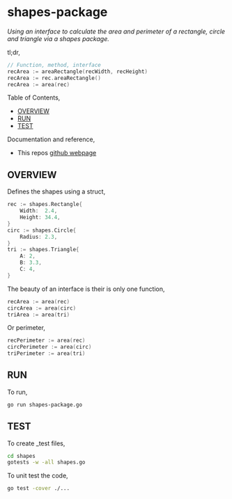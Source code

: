 # shapes-package

_Using an interface to calculate the area and perimeter of a rectangle,
circle and triangle via a shapes package._

tl;dr,

```go
// Function, method, interface
recArea := areaRectangle(recWidth, recHeight)
recArea := rec.areaRectangle()
recArea := area(rec)
```

Table of Contents,

* [OVERVIEW](https://github.com/JeffDeCola/my-go-examples/tree/master/basic-syntax/interfaces/shapes-package#overview)
* [RUN](https://github.com/JeffDeCola/my-go-examples/tree/master/basic-syntax/interfaces/shapes-package#run)
* [TEST](https://github.com/JeffDeCola/my-go-examples/tree/master/basic-syntax/interfaces/shapes-package#test)

Documentation and reference,

* This repos [github webpage](https://jeffdecola.github.io/my-go-examples/)

## OVERVIEW

Defines the shapes using a struct,

```go
rec := shapes.Rectangle{
    Width:  2.4,
    Height: 34.4,
}
circ := shapes.Circle{
    Radius: 2.3,
}
tri := shapes.Triangle{
    A: 2,
    B: 3.3,
    C: 4,
}
```

The beauty of an interface is their is only one function,

```go
recArea := area(rec)
circArea := area(circ)
triArea := area(tri)
```

Or perimeter,

```go
recPerimeter := area(rec)
circPerimeter := area(circ)
triPerimeter := area(tri)
```

## RUN

To run,

```bash
go run shapes-package.go
```

## TEST

To create _test files,

```bash
cd shapes
gotests -w -all shapes.go
```

To unit test the code,

```bash
go test -cover ./... 
```
